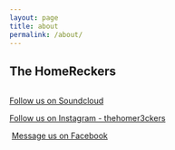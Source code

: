 ```yaml
---
layout: page
title: about
permalink: /about/
---
```


## The HomeReckers

<div class="3"><img class="_1579 img" src="http://www.iconsdb.com/icons/download/white/soundcloud-24.png" alt=""></div>

<a href="http://soundcloud.com/thehomereckers">Follow us on Soundcloud</a>

<div class="2"><img class="_1579 img" src="https://www.facebook.com/rsrc.php/v3/yX/r/GyTfJtXWpWL.png" alt=""></div>
<a href="https://www.instagram.com/thehomer3ckers/">Follow us on Instagram - thehomer3ckers</a>

<img class="1" src="https://www.facebook.com/rsrc.php/v3/yu/r/a9L2wNZai3M.png" alt=""></div> 
<a href="https://www.facebook.com/pg/thehomereckers/?ref=page_internal#">Message us on Facebook</a>







 
